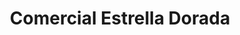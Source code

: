 ---
title: "Comercial Estrella Dorada"
url: /quetzaltenango/comercial-estrella-dorada/
shop: Allgemein
---